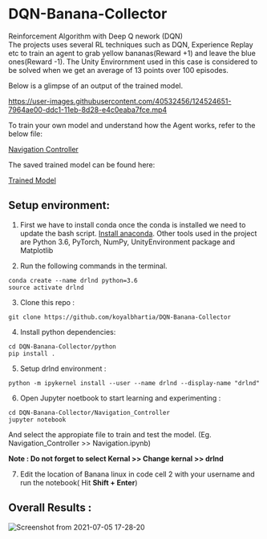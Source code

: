 # DQN-Banana-Collector
Reinforcement Algorithm with Deep Q nework (DQN)  
The projects uses several RL techniques such as DQN, Experience Replay etc to train an agent to grab yellow bananas(Reward +1) and leave the blue ones(Reward -1). 
The Unity Envirornment used in this case is considered to be solved when we get an average of 13 points over 100 episodes.

Below is a glimpse of an output of the trained model.

https://user-images.githubusercontent.com/40532456/124524651-7964ae00-ddc1-11eb-8d28-e4c0eaba7fce.mp4

To train your own model and understand how the Agent works, refer to the below file:

[Navigation Controller](https://github.com/koyalbhartia/DQN-Banana-Collector/blob/main/Navigation_Controller/Navigation.ipynb)

The saved trained model can be found here:

[Trained Model](https://github.com/koyalbhartia/DQN-Banana-Collector/blob/main/Navigation_Controller/checkpoint.pth)

## Setup environment:

1. First we have to install conda once the conda is installed we need to update the bash script.  [Install anaconda](https://docs.anaconda.com/anaconda/install/linux/).
Other tools used in the project are Python 3.6, PyTorch, NumPy, UnityEnvironment package and Matplotlib


2. Run the following commands in the terminal.
```
conda create --name drlnd python=3.6
source activate drlnd
```

3. Clone this repo :
```
git clone https://github.com/koyalbhartia/DQN-Banana-Collector
```

4. Install python dependencies:
```
cd DQN-Banana-Collector/python
pip install .
```

5. Setup drlnd environment :
```
python -m ipykernel install --user --name drlnd --display-name "drlnd"
```
6. Open Jupyter noetbook to start learning and experimenting :

```
cd DQN-Banana-Collector/Navigation_Controller
jupyter notebook
```

And select the appropiate file to train and test the model.
(Eg. Navigation_Controller >> Navigation.ipynb)

**Note : Do not forget to select Kernal >> Change kernal >> drlnd**

7. Edit the location of Banana linux in code cell 2 with your username and run the notebook( Hit  **Shift + Enter**) 


## Overall Results :

![Screenshot from 2021-07-05 17-28-20](https://user-images.githubusercontent.com/40532456/124523231-dd847380-ddbb-11eb-9e1a-f084f0d81aee.png)
